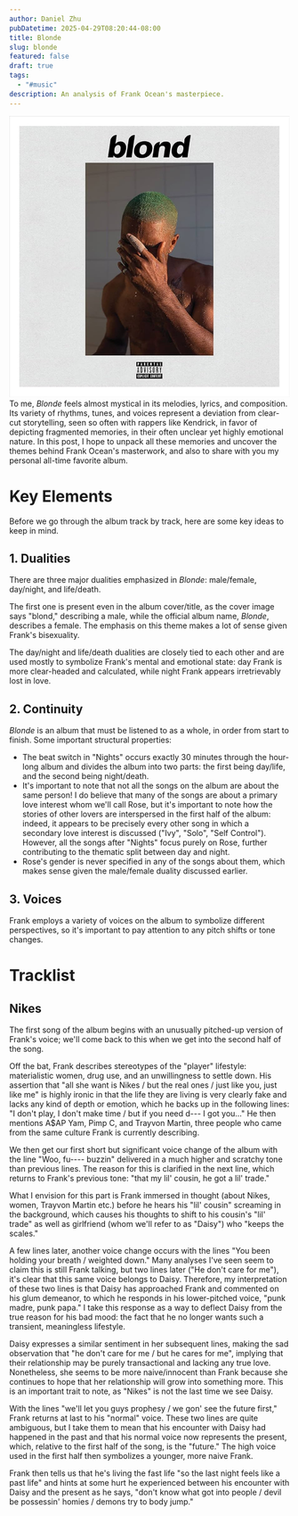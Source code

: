 ```yaml
---
author: Daniel Zhu
pubDatetime: 2025-04-29T08:20:44-08:00
title: Blonde
slug: blonde
featured: false
draft: true
tags:
  - "#music"
description: An analysis of Frank Ocean's masterpiece.
---
```

![md](../../assets/images/Pasted%20image%2020250429095522.png)
To me, *Blonde* feels almost mystical in its melodies, lyrics, and composition. Its variety of rhythms, tunes, and voices represent a deviation from clear-cut storytelling, seen so often with rappers like Kendrick, in favor of depicting fragmented memories, in their often unclear yet highly emotional nature.
In this post, I hope to unpack all these memories and uncover the themes behind Frank Ocean's masterwork, and also to share with you my personal all-time favorite album.

# Key Elements
Before we go through the album track by track, here are some key ideas to keep in mind.

## 1. Dualities

There are three major dualities emphasized in *Blonde*: male/female, day/night, and life/death.

The first one is present even in the album cover/title, as the cover image says "blond," describing a male, while the official album name, *Blonde*, describes a female. The emphasis on this theme makes a lot of sense given Frank's bisexuality.

The day/night and life/death dualities are closely tied to each other and are used mostly to symbolize Frank's mental and emotional state: day Frank is more clear-headed and calculated, while night Frank appears irretrievably lost in love.

## 2. Continuity

*Blonde* is an album that must be listened to as a whole, in order from start to finish. Some important structural properties:

- The beat switch in "Nights" occurs exactly 30 minutes through the hour-long album and divides the album into two parts: the first being day/life, and the second being night/death.
- It's important to note that not all the songs on the album are about the same person! I do believe that many of the songs are about a primary love interest whom we'll call Rose, but it's important to note how the stories of other lovers are interspersed in the first half of the album: indeed, it appears to be precisely every other song in which a secondary love interest is discussed ("Ivy", "Solo", "Self Control"). However, all the songs after "Nights" focus purely on Rose, further contributing to the thematic split between day and night.
- Rose's gender is never specified in any of the songs about them, which makes sense given the male/female duality discussed earlier.

## 3. Voices

Frank employs a variety of voices on the album to symbolize different perspectives, so it's important to pay attention to any pitch shifts or tone changes.


# Tracklist
## Nikes
The first song of the album begins with an unusually pitched-up version of Frank's voice; we'll come back to this when we get into the second half of the song.

Off the bat, Frank describes stereotypes of the "player" lifestyle: materialistic women, drug use, and an unwillingness to settle down. His assertion that "all she want is Nikes / but the real ones / just like you, just like me" is highly ironic in that the life they are living is very clearly fake and lacks any kind of depth or emotion, which he backs up in the following lines: "I don't play, I don't make time / but if you need d--- I got you..." He then mentions A$AP Yam, Pimp C, and Trayvon Martin, three people who came from the same culture Frank is currently describing.

We then get our first short but significant voice change of the album with the line "Woo, fu---- buzzin" delivered in a much higher and scratchy tone than previous lines. The reason for this is clarified in the next line, which returns to Frank's previous tone: "that my lil' cousin, he got a lil' trade."

What I envision for this part is Frank immersed in thought (about Nikes, women, Trayvon Martin etc.) before he hears his "lil' cousin" screaming in the background, which causes his thoughts to shift to his cousin's "lil' trade" as well as girlfriend (whom we'll refer to as "Daisy") who "keeps the scales."

A few lines later, another voice change occurs with the lines "You been holding your breath / weighted down." Many analyses I've seen seem to claim this is still Frank talking, but two lines later ("He don't care for me"), it's clear that this same voice belongs to Daisy. Therefore, my interpretation of these two lines is that Daisy has approached Frank and commented on his glum demeanor, to which he responds in his lower-pitched voice, "punk madre, punk papa." I take this response as a way to deflect Daisy from the true reason for his bad mood: the fact that he no longer wants such a transient, meaningless lifestyle.

Daisy expresses a similar sentiment in her subsequent lines, making the sad observation that "he don't care for me / but he cares for me", implying that their relationship may be purely transactional and lacking any true love. Nonetheless, she seems to be more naive/innocent than Frank because she continues to hope that her relationship will grow into something more. This is an important trait to note, as "Nikes" is not the last time we see Daisy.

With the lines "we'll let you guys prophesy / we gon' see the future first," Frank returns at last to his "normal" voice. These two lines are quite ambiguous, but I take them to mean that his encounter with Daisy had happened in the past and that his normal voice now represents the present, which, relative to the first half of the song, is the "future." The high voice used in the first half then symbolizes a younger, more naive Frank.

Frank then tells us that he's living the fast life "so the last night feels like a past life" and hints at some hurt he experienced between his encounter with Daisy and the present as he says, "don't know what got into people / devil be possessin' homies / demons try to body jump."
